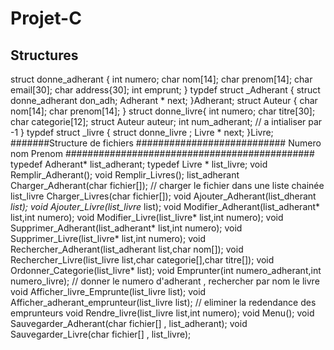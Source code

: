 # Projet-C
## Structures
  struct donne_adherant {
    int numero; 
    char nom[14];
    char prenom[14];
    char email[30]; 
    char address{30];
    int emprunt;
  }
  typdef struct _Adherant {
    struct donne_adherant don_adh;
    Adherant * next;
  }Adherant;
  struct Auteur {
    char nom[14]; 
    char prenom[14];
  }
  struct donne_livre{
    int numero;
    char titre[30];
    char categorie[12];
    struct Auteur auteur;
    int num_adherant; // a intialiser par -1
  }
  typdef struct _livre {
    struct donne_livre ;
    Livre * next; 
  }Livre;
#######Structure de fichiers ###########################
            Numero nom Prenom 
#############################################
typedef Adherant* list_adherant;
typedef Livre * list_livre;
void Remplir_Adherant();
void Remplir_Livres();
list_adherant Charger_Adherant(char fichier[]); // charger le fichier dans une liste chainée
list_livre Charger_Livres(char fichier[]);
void Ajouter_Adherant(list_dherant *list);
void Ajouter_Livre(list_livre* list);
void Modifier_Adherant(list_adherant* list,int numero);
void Modifier_Livre(list_livre* list,int numero);
void Supprimer_Adherant(list_adherant* list,int numero);
void Supprimer_Livre(list_livre* list,int numero);
void Rechercher_Adherant(list_adherant list,char nom[]);
void Rechercher_Livre(list_livre list,char categorie[],char titre[]);
void Ordonner_Categorie(list_livre* list);
void Emprunter(int numero_adherant,int numero_livre); // donner le numero d'adherant  , rechercher par nom le livre
void Afficher_livre_Emprunte(list_livre list);
void Afficher_adherant_emprunteur(list_livre list); // eliminer la redendance des emprunteurs
void Rendre_livre(list_livre list,int numero);
void Menu();
void Sauvegarder_Adherant(char fichier[] , list_adherant);
void Sauvegarder_Livre(char fichier[] , list_livre);
